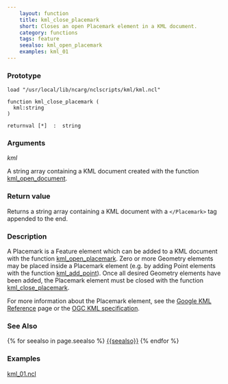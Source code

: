 ```yaml
---
    layout: function
    title: kml_close_placemark
    short: Closes an open Placemark element in a KML document.
    category: functions
    tags: feature
    seealso: kml_open_placemark
    examples: kml_01
---
```


### Prototype

<pre><code>load "/usr/local/lib/ncarg/nclscripts/kml/kml.ncl"

function kml_close_placemark (
  kml:string
)

returnval [*]  :  string
</code></pre>

### Arguments
*kml*

A string array containing a KML document created with the function [kml_open_document]({{site.base_url}}functions/kml_open_document.html).

### Return value

Returns a string array containing a KML document with a ``</Placemark>`` tag appended to the end.

### Description

A Placemark is a Feature element which can be added to a KML document with the function [kml_open_placemark]({{site.base_url}}functions/kml_open_placemark.html). Zero or more Geometry elements may be placed inside a Placemark element (e.g. by adding Point elements with the function [kml_add_point]({{site.base_url}}functions/kml_add_point.html)). Once all desired Geometry elements have been added, the Placemark element must be closed with the function [kml_close_placemark]({{site.base_url}}functions/kml_close_placemark.html).

For more information about the Placemark element, see the [Google KML Reference](https://developers.google.com/kml/documentation/kmlreference#placemark) page or the [OGC KML specification](http://www.opengeospatial.org/standards/kml/).

### See Also

{% for seealso in page.seealso %}
[{{seealso}}]({{site.base_url}}functions/{{seealso}}.html)
{% endfor %}

### Examples

[kml_01.ncl](examples/kml_01.html)
